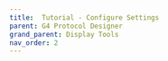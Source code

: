 ```yaml
---
title:  Tutorial - Configure Settings
parent: G4 Protocol Designer
grand_parent: Display Tools
nav_order: 2
---
```

